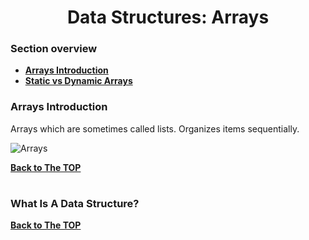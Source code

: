 <h1 align="center">Data Structures: Arrays</h1>

### Section overview
* **[Arrays Introduction](#data-structure)**
* **[Static vs Dynamic Arrays](#static-vs-dynamic-arrays)**


### Arrays Introduction
Arrays which are sometimes called lists. Organizes items sequentially.

![Arrays]()

**[Back to The TOP](#section-overview)**
#

### <a name="data-structure">What Is A Data Structure?</a>


**[Back to The TOP](#section-overview)**
#
